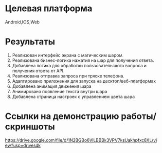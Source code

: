 # Целевая платформа

Android,IOS,Web

# Результаты

1. Реализован интерфейс экрана с магическим шаром.
2. Реализована бизнес-логика нажатия на шар для получения ответа. 
3. Добавлена логика для обработки пользовательского вопроса и получения ответа от API.
4. Реализована отправка запроса при тряске телефона.
5. Адаптировано приложения для запуска на десктоп/веб-платформах
6. Добавлена анимация движения шара
7. Анимировано появление текста внутри шара 
8. Добавлена страница настроек с управлением цвета шара


# Ссылки на демонстрацию работы/скриншоты

https://drive.google.com/file/d/1N2BGBo6VlLBBBk3VPV7ksUakhpfxc8XL/view?usp=drivesdk